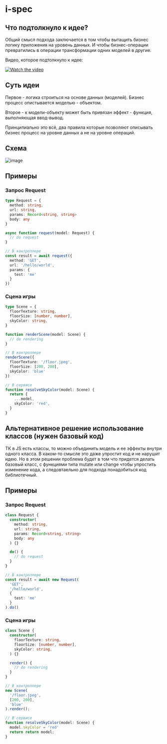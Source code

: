 # i-spec

## Что подтолкнуло к идее?

Общий смысл подхода заключается в том чтобы вытащить бизнес логику
приложения на уровень данных. И чтобы бизнес-операции превратились в операции
трансформации одних моделей в другие.

Видео, которое подтолкнуло к идее:

[![Watch the video](https://img.youtube.com/vi/ZhuHCtR3xq8/hqdefault.jpg)](https://www.youtube.com/embed/ZhuHCtR3xq8)

## Суть идеи

Первое - логика строиться на основе данных (моделей). Бизнес процесс опистывается
моделью - объектом.

Второе - к модели-объекту может быть привязан эффект - функция, выполняющая ввод-вывод.

Принципиально это всё, два правила которые позволяют описывать
бизнес процесс на уровне данных а не на уровне операций.

## Схема

![image](https://github.com/kosukhin/i-spec/assets/109918884/72487054-b934-4297-881d-5e11ce7d9882)


## Примеры

### Запрос Request

```ts
type Request = {
  method: string,
  url: string,
  params: Record<string, string>
  body: any
}

async function request(model: Request) {
  // do request
}

// В контроллере
const result = await request({
  method: 'GET',
  url: '/hello/world',
  params: {
    test: 'me'
  }
})
```

### Сцена игры

```ts
type Scene = {
  floorTexture: string,
  floorSize: [number, number],
  skyColor: string,
}

function renderScene(model: Scene) {
  // do rendering
}

// В контроллере
renderScene({
  floorTexture: '/floor.jpeg',
  floorSize: [200, 200],
  skyColor: 'blue'
})

// В сервисе
function resolveSkyColor(model: Scene) {
  return {
    ...model,
    skyColor: 'red',
  }
}
```

## Альтернативное решение использование классов (нужен базовый код)

ТК в JS есть классы, то можно объединить модель и ее эффекты внутри одного класса.
В каком-то смысле это даже упростит код и не нарушит идею. Но в этом решении проблема
будет в том что придется делать базовый класс, с функциями типа mutate или change чтобы упростить
изменение кода, а следовтаельно для подхода понадобиться код библиотечный.

## Примеры

### Запрос Request

```ts
class Request {
  constructor(    
    method: string,
    url: string,
    params: Record<string, string>
    body: any
  ) {}

  do() {
    // do request
  }
}

// В контроллере
const result = await new Request(
  'GET',
  '/hello/world',
  {
    test: 'me'
  }
).do()
```

### Сцена игры

```ts
class Scene {
  constructor(
    floorTexture: string,
    floorSize: [number, number],
    skyColor: string,
  ) {}

  render() {
    // do rendering
  }
}

// В контроллере
new Scene(
  '/floor.jpeg',
  [200, 200],
  'blue'
).render();

// В сервисе
function resolveSkyColor(model: Scene) {
  model.skyColor = 'red'
  return return model;
}
```
